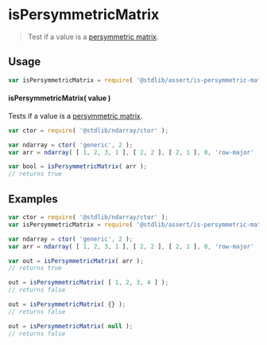 <!--

@license Apache-2.0

Copyright (c) 2018 The Stdlib Authors.

Licensed under the Apache License, Version 2.0 (the "License");
you may not use this file except in compliance with the License.
You may obtain a copy of the License at

   http://www.apache.org/licenses/LICENSE-2.0

Unless required by applicable law or agreed to in writing, software
distributed under the License is distributed on an "AS IS" BASIS,
WITHOUT WARRANTIES OR CONDITIONS OF ANY KIND, either express or implied.
See the License for the specific language governing permissions and
limitations under the License.

-->

# isPersymmetricMatrix

> Test if a value is a [persymmetric matrix][persymmetric-matrix].

<section class="usage">

## Usage

```javascript
var isPersymmetricMatrix = require( '@stdlib/assert/is-persymmetric-matrix' );
```

#### isPersymmetricMatrix( value )

Tests if a value is a [persymmetric matrix][persymmetric-matrix].

```javascript
var ctor = require( '@stdlib/ndarray/ctor' );

var ndarray = ctor( 'generic', 2 );
var arr = ndarray( [ 1, 2, 3, 1 ], [ 2, 2 ], [ 2, 1 ], 0, 'row-major' );

var bool = isPersymmetricMatrix( arr );
// returns true
```

</section>

<!-- /.usage -->

<section class="examples">

## Examples

<!-- eslint no-undef: "error" -->

```javascript
var ctor = require( '@stdlib/ndarray/ctor' );
var isPersymmetricMatrix = require( '@stdlib/assert/is-persymmetric-matrix' );

var ndarray = ctor( 'generic', 2 );
var arr = ndarray( [ 1, 2, 3, 1 ], [ 2, 2 ], [ 2, 1 ], 0, 'row-major' );

var out = isPersymmetricMatrix( arr );
// returns true

out = isPersymmetricMatrix( [ 1, 2, 3, 4 ] );
// returns false

out = isPersymmetricMatrix( {} );
// returns false

out = isPersymmetricMatrix( null );
// returns false
```

</section>

<!-- /.examples -->

<section class="links">

[persymmetric-matrix]: https://en.wikipedia.org/wiki/Persymmetric_matrix

</section>

<!-- /.links -->
